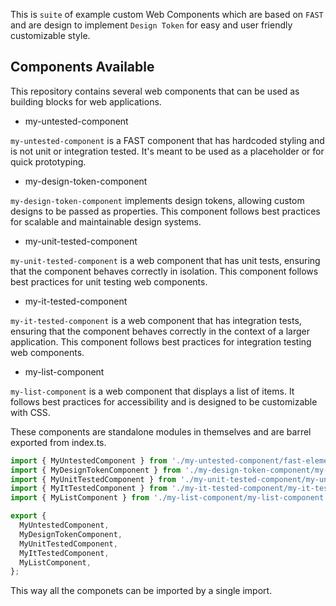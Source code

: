 This is `suite` of example custom Web Components which are based on `FAST` and are design to implement `Design Token` for easy and user friendly customizable style.  

## Components Available 

This repository contains several web components that can be used as building blocks for web applications.

* my-untested-component

`my-untested-component` is a FAST component that has hardcoded styling and is not unit or integration tested. It's meant to be used as a placeholder or for quick prototyping.

* my-design-token-component

`my-design-token-component` implements design tokens, allowing custom designs to be passed as properties. This component follows best practices for scalable and maintainable design systems.

* my-unit-tested-component

`my-unit-tested-component` is a web component that has unit tests, ensuring that the component behaves correctly in isolation. This component follows best practices for unit testing web components.

* my-it-tested-component

`my-it-tested-component` is a web component that has integration tests, ensuring that the component behaves correctly in the context of a larger application. This component follows best practices for integration testing web components.

* my-list-component

`my-list-component` is a web component that displays a list of items. It follows best practices for accessibility and is designed to be customizable with CSS.

These components are standalone modules in themselves and are barrel exported from index.ts.

```javascript
import { MyUntestedComponent } from './my-untested-component/fast-elements.js';
import { MyDesignTokenComponent } from './my-design-token-component/my-design-token-component.js';
import { MyUnitTestedComponent } from './my-unit-tested-component/my-unit-tested-component.js';
import { MyItTestedComponent } from './my-it-tested-component/my-it-tested-component.js';
import { MyListComponent } from './my-list-component/my-list-component.js';

export {
  MyUntestedComponent,
  MyDesignTokenComponent,
  MyUnitTestedComponent,
  MyItTestedComponent,
  MyListComponent,
};
```

This way all the componets can be imported by a single import.